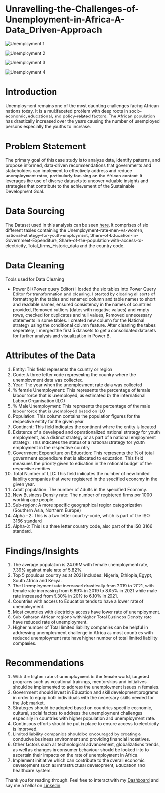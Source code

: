 # Unravelling-the-Challenges-of-Unemployment-in-Africa-A-Data_Driven-Approach

![Unemployment 1](https://github.com/Chisom0089/Unravelling-the-Challenges-of-Unemployment-in-Africa-A-Data_Driven-Approach/assets/138637505/182ca3dd-cc76-41c3-beb1-e348b93cd5cb)

![Unemployment 2](https://github.com/Chisom0089/Unravelling-the-Challenges-of-Unemployment-in-Africa-A-Data_Driven-Approach/assets/138637505/a9cbd208-63aa-4661-8fec-bd75d04d6d7b)

![Unemployment 3](https://github.com/Chisom0089/Unravelling-the-Challenges-of-Unemployment-in-Africa-A-Data_Driven-Approach/assets/138637505/310fac07-f81e-44d1-b15e-e7bc1220089f)

![Unemployment 4](https://github.com/Chisom0089/Unravelling-the-Challenges-of-Unemployment-in-Africa-A-Data_Driven-Approach/assets/138637505/66dbd1ee-da44-40f1-89a0-0e4f76566f14)

# Introduction
Unemployment remains one of the most daunting challenges facing African nations today. It is a multifaceted problem with deep roots in socio-economic, educational, and policy-related factors. The African population has drastically increased over the years causing the number of unemployed persons especially the youths to increase. 

# Problem Statement
The primary goal of this case study is to analyze data, identify patterns, and propose informed, data-driven recommendations that governments and stakeholders can implement to effectively address and reduce unemployment rates, particularly focusing on the African context. It leverages the use of diverse datasets to uncover valuable insights and strategies that contribute to the achievement of the Sustainable Development Goal.

# Data Sourcing
The Dataset used in this analysis can be seen [here](https://drive.google.com/drive/folders/1xnM2OMZITtjWJSrytSHBQKWGLt5PdwDl?sender_ctype=email&sender_campaign=aOo5Yr&sender_customer=E88Op7v). It comprises of six different tables containing the Unemployment-rate-men-vs-women, national-strategy-for-youth-employment, Share-of-Education-in-Government-Expenditure, Share-of-the-population-with-access-to-electricity, Total_firms_Historic_data and the country code.

# Data Cleaning
Tools used for Data Cleaning
- Power BI (Power query Editor)
I loaded the six tables into Power Query Editor for transformation and cleaning. I started by clearing all sorts of formatting in the tables and renamed column and table names to short and readable names, ensured consistency in the names of countries provided, Removed outliers (dates with negative values) and empty rows, checked for duplicates and null values, Removed unnecessary statements in some tables. I created new column for the National strategy using the conditional column feature. After cleaning the tabes seperately, I merged the first 5 datasets to get a consolidated datasets for further analysis and visualization in Power BI. 

# Attributes of the Data
1. Entity: This field represents the country or region
2. Code: A three letter code representng the country where the unemployment data was collected.
3. Year: The year when the unemployment rate data was collected
4. % female Unemployment: This represents the percentage of female labour force that is unemployed, as estimated by the international Labour Organisation (ILO)
5. % Male Unemployment: This represents the percentage of the male labour force that is unemployed based on ILO
6. Population: This column contains the population figures for the respective entity for the given year
7. Continent: This field indicates the continent where the entity is located
8. Existence of a developed and operationalized national strategy for youth employment, as a distinct strategy or as part of a national
employment strategy: This indicates the status of a national strategy for youth employment in the respective country
9. Government Expenditure on Education: This represents the % of total government expenditure that is allocated to education. This field measures the priority given to edication in the national budget of the respective entities.
10. Total Number of LLC: This field indicates the number of new limited liability companies that were registered in the specified economy in the given year. 
11. Adult population: The number of Adults in the speicified Economy.
12. New Business Density rate: The number of registered firms per 1000 working age people.
13. Sub-region: A more specific geographical region categorization (Southern Asia, Northern Europe)
14. Alpha - 2: This is a two letter country-code, which is part of the ISO 3166 standard
15. Alpha-3: This is a three letter country code, also part of the ISO 3166 standard.


# Findings/Insights
1. The average population is 24.09M with female unemployment rate, 7.39% against male rate of 5.82%.
2. Top 5 populous country as at 2021 includes: Nigeria, Ethiopia, Egypt, South Africa and Kenya.
3. The Unemployment rate increased drastically from 2019 to 2021, with female rate increasing from 6.89% in 2019 to 8.05% in 2021 while male rate increased from 5.30% in 2019 to 6.10% in 2021.
4. Countries with access to Education tends to have a lower rate of unemployment.
5. Most countries with electricity access  have lower rate of unemployment.
6. Sub-Saharan African regions with higher Total Business Density rate have reduced rate of unemployment.
7. Higher number of Total limited liability companies can be helpful in addressing unemployment challenge in Africa as most countries with reduced unemployment rate have higher number of total limited liability companies.

# Recommendations
1. With the higher rate of unemployment in the female world, targeted programs such as vocational trainings, mentorships and initiatives should be implemented to address the unemployment issues in females.
2. Government should invest in Education and skill development programs in order to equip both individuals with the necessary skills needed for the Job market.
3. Strategies should be adopted based on countries specific economic, cultural, social factors to address the unemployment challenges especially in countries with higher population and unemployment rate.
4. Continuous efforts should be put in place to ensure access to electricity is improved.
5. Limited liability companies should be encouraged by creating a conducive business environment and providing financial incentives.
6. Other factors such as technological advancement, globalizations trends, as well as changes in consumer behaviour should be looked into to ascertain their impacts on the rate of unemployment in Africa.
7. Implement initiative which can contribute to the overall economic development such as infrastructural development, Education and healthcare system.

Thank you for reading through. Feel free to interact with my [Dashboard](https://app.powerbi.com/groups/me/reports/b0337025-6869-445c-b905-1abe296a1958/ReportSection?experience=power-bi
) and say me a hello! on [Linkedin](https://www.linkedin.com/in/chisomibemere) 



